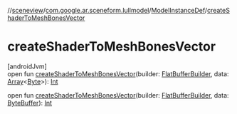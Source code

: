 //[sceneview](../../../index.md)/[com.google.ar.sceneform.lullmodel](../index.md)/[ModelInstanceDef](index.md)/[createShaderToMeshBonesVector](create-shader-to-mesh-bones-vector.md)

# createShaderToMeshBonesVector

[androidJvm]\
open fun [createShaderToMeshBonesVector](create-shader-to-mesh-bones-vector.md)(builder: [FlatBufferBuilder](../../com.google.flatbuffers/-flat-buffer-builder/index.md), data: [Array](https://kotlinlang.org/api/latest/jvm/stdlib/kotlin/-array/index.html)&lt;[Byte](https://kotlinlang.org/api/latest/jvm/stdlib/kotlin/-byte/index.html)&gt;): [Int](https://kotlinlang.org/api/latest/jvm/stdlib/kotlin/-int/index.html)

open fun [createShaderToMeshBonesVector](create-shader-to-mesh-bones-vector.md)(builder: [FlatBufferBuilder](../../com.google.flatbuffers/-flat-buffer-builder/index.md), data: [ByteBuffer](https://developer.android.com/reference/kotlin/java/nio/ByteBuffer.html)): [Int](https://kotlinlang.org/api/latest/jvm/stdlib/kotlin/-int/index.html)
